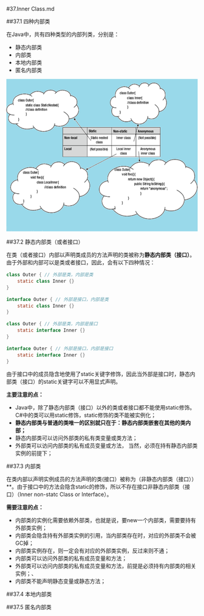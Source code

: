 #37.Inner Class.md

##37.1 四种内部类

在Java中，共有四种类型的内部列类，分别是：
  * 静态内部类
  * 内部类
  * 本地内部类
  * 匿名内部类
 
<img src="images/inner-class.png" title="Inner Class" width=600 height=400 />

##37.2 静态内部类（或者接口）

在类（或者接口）内部以声明类成员的方法声明的类被称为**静态内部类（接口）**。由于外部和内部可以是类或者接口，因此，会有以下四种情况：

```Java
class Outer { // 外部是类，内部是类
    static class Inner {}
}
```
```Java
interface Outer { // 外部是接口，内部是类
    static class Inner {}
}
```
```Java
class Outer { // 外部是类，内部是接口
    static interface Inner {}
}
```
```Java
interface Outer { // 外部是接口，内部是接口
    static interface Inner {}
}
```

由于接口中的成员隐含地使用了static关键字修饰，因此当外部是接口时，静态内部类（接口）的static关键字可以不用显式声明。

**主要注意的点：**
 * Java中，除了静态内部类（接口）以外的类或者接口都不能使用static修饰。C#中的类可以用static修饰，static修饰的类不能被实例化；
 * **静态内部类与普通的类唯一的区别就只在于：静态内部类嵌套在其他的类内部；**
 * 静态内部类可以访问外部类的私有类变量或类方法；
 * 外部类可以访问内部类的私有成员变量或方法， 当然，必须在持有静态内部类实例的前提下；

##37.3 内部类

在类内部以声明实例成员的方法声明的类(接口）被称为（非静态内部类（接口））**。由于接口中的方法会隐含static的修饰，所以不存在接口非静态内部类（接口）（Inner non-statc Class or Interface）。

**需要注意的点：**
 * 内部类的实例化需要依赖外部类，也就是说，要new一个内部类，需要要持有外部类实例；
 * 内部类会隐含持有外部类实例的引用，当内部类存在时，对应的外部类不会被GC掉；
 * 内部类实例存在，则一定会有对应的外部类实例，反过来则不通；
 * 内部类可以访问外部类的私有成员变量和方法；
 * 外部类可以访问内部类的私有成员变量和方法，前提是必须持有内部类的相关实例；、
 * 内部类不能声明静态变量或静态方法；

##37.4 本地内部类

##37.5 匿名内部类

